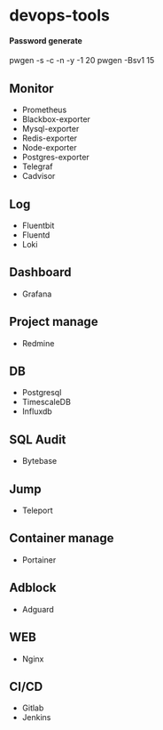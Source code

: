 # devops-tools

#### Password generate
pwgen -s -c -n -y -1 20
pwgen -Bsv1 15

## Monitor

* Prometheus
* Blackbox-exporter
* Mysql-exporter
* Redis-exporter
* Node-exporter
* Postgres-exporter
* Telegraf
* Cadvisor

## Log
* Fluentbit
* Fluentd
* Loki

## Dashboard
* Grafana

## Project manage

* Redmine

## DB

* Postgresql
* TimescaleDB
* Influxdb

## SQL Audit
* Bytebase

## Jump
* Teleport

## Container manage
* Portainer

## Adblock
* Adguard

## WEB

* Nginx

## CI/CD

* Gitlab
* Jenkins